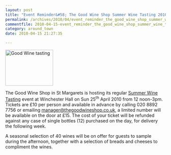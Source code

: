 ```yaml
---
layout: post
title: "Event Reminder&#58; The Good Wine Shop Summer Wine Tasting 2010"
permalink: /archives/2010/04/event_reminder_the_good_wine_shop_summer_wine_tast.html
commentfile: 2010-04-15-event_reminder_the_good_wine_shop_summer_wine_tast
category: around_town
date: 2010-04-15 21:27:35

---
```


<img src="/assets/images/2010/good_wine_tasting_thumb.jpg" width="150" height="113" alt="Good Wine tasting" class="photo right" /></a>

The Good Wine Shop in St Margarets is hosting its regular [Summer Wine Tasting](/event/event/200705142395) event at Winchester Hall on Sun 25<sup>th</sup> April 2010 from 12 noon-3pm. Tickets are £10 per person and available in advance by calling 020 8892 7756 or emailing <manager@thegoodwineshop.co.uk>, a limited number will be available on the door at £15. The cost of your ticket will be refunded against any case of single bottles (12) purchased on the day, for delivery the following week.

A seasonal selection of 40 wines will be on offer for guests to sample during the afternoon, together with a selection of breads and cheeses to compliment the wines.
